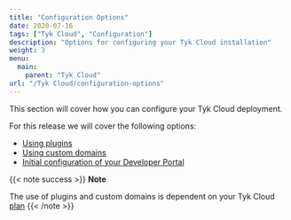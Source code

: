 ```yaml
---
title: "Configuration Options"
date: 2020-07-16
tags: ["Tyk Cloud", "Configuration"]
description: "Options for configuring your Tyk Cloud installation"
weight: 3
menu:
  main:
    parent: "Tyk Cloud"
url: "/Tyk Cloud/configuration-options"
---
```


This section will cover how you can configure your Tyk Cloud deployment.

For this release we will cover the following options:

- [Using plugins](/docs/tyk-cloud/using-plugins/)
- [Using custom domains](/docs/tyk-cloud/using-custom-domains/)
- [Initial configuration of your Developer Portal](/docs/tyk-cloud/initial-portal-config/)

{{< note success >}}
**Note**
 
The use of plugins and custom domains is dependent on your Tyk Cloud [plan](/docs/tyk-cloud/account-billing/plans/)
{{< /note >}}
